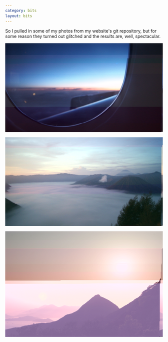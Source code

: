 ```yaml
---
category: bits
layout: bits
---
```


So I pulled in some of my photos from my website's git repository, but for some reason they turned out glitched and the results are, well, spectacular.

![P6140207](../images/bits/2017/P6140207.jpg)

![DSC07559](../images/bits/2017/DSC07559.jpg)

![DSC04157](../images/bits/2017/DSC04157.jpg)
